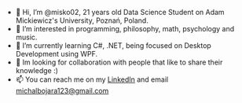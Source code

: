 - 👋 Hi, I’m @misko02, 21 years old Data Science Student on Adam Mickiewicz's University, Poznań, Poland.
- 👀 I’m interested in programming, philosophy, math, psychology and music. 
- 🌱 I’m currently learning C#, .NET, being focused on Desktop Development using WPF.
- 💞️ Im looking for collaboration with people that like to share their knowledge :) 
- 📫 You can reach me on my [LinkedIn](www.linkedin.com/in/misko20023) and email michalbojara123@gmail.com



